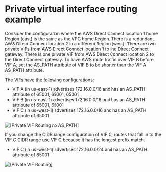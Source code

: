 # Private virtual interface routing example<a name="private-transit-vif-example"></a>

Consider the configuration where the AWS Direct Connect location 1 home Region \(east\) is the same as the VPC home Region\. There is a redundant AWS Direct Connect location 2 in a different Region \(west\)\. There are two private VIFs from AWS Direct Connect location 1 to the Direct Connect gateway\. There is one private VIF from AWS Direct Connect location 2 to the Direct Connect gateway\. To have AWS route traffic over VIF B before VIF A, set the AS\_PATH attribute of VIF B to be shorter than the VIF A AS\_PATH attribute\.

The VIFs have the following configurations:
+ VIF A \(in us\-east\-1\) advertises 172\.16\.0\.0/16 and has an AS\_PATH attribute of 65001, 65001, 65001
+ VIF B \(in us\-east\-1\) advertises 172\.16\.0\.0/16 and has an AS\_PATH attribute of 65001, 65001
+ VIF C \(in us\-west\-1\) advertises 172\.16\.0\.0/16 and has an AS\_PATH attribute of 65001

![\[Private VIF Routing no AS_PATH\]](http://docs.aws.amazon.com/directconnect/latest/UserGuide/images/private-vif-as-path-1.png)

If you change the CIDR range configuration of VIF C, routes that fall in to the VIF C CIDR range use VIF C because it has the longest prefix match\. 
+ VIF C \(in us\-west\-1\) advertises 172\.16\.0\.0/24 and has an AS\_PATH attribute of 65001

![\[Private VIF Routing\]](http://docs.aws.amazon.com/directconnect/latest/UserGuide/images/private-vif-as-path-2.png)